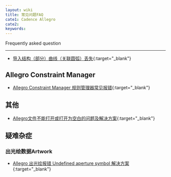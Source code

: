 ```yaml
---
layout: wiki
title: 常见问题FAQ
cate1: Cadence Allegro
cate2: 
keywords: 
---
```


Frequently asked question

* * *

* [导入结构（部分）曲线（关联圆弧）丢失](https://tiny-yhw.github.io//autocad-spline-to-polyline){:target="_blank"}

## Allegro Constraint Manager

* [Allegro Constraint Manager 规则管理器常见报错](https://tiny-yhw.github.io//allegro-constraint-manager-faq){:target="_blank"}

## 其他

* [Allegro文件不能打开或打开为空白的问题及解决方案](https://tiny-yhw.github.io//allegro-cant-open){:target="_blank"}


## 疑难杂症

### 出光绘数据Artwork

* [Allegro 出光绘报错 Undefined aperture symbol 解决方案](https://tiny-yhw.github.io//allegro-artwork-undefined-aperture-symbol){:target="_blank"}